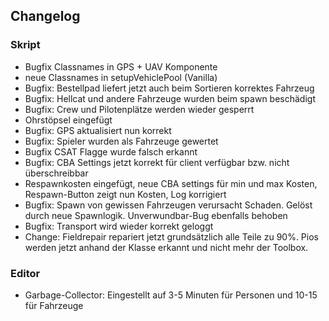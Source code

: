 ## Changelog

### Skript
- Bugfix Classnames in GPS + UAV Komponente
- neue Classnames in setupVehiclePool (Vanilla)
- Bugfix: Bestellpad liefert jetzt auch beim Sortieren korrektes Fahrzeug
- Bugfix: Hellcat und andere Fahrzeuge wurden beim spawn beschädigt
- Bugfix: Crew und Pilotenplätze werden wieder gesperrt
- Ohrstöpsel eingefügt
- Bugfix: GPS aktualisiert nun korrekt
- Bugfix: Spieler wurden als Fahrzeuge gewertet
- Bugfix CSAT Flagge wurde falsch erkannt
- Bugfix: CBA Settings jetzt korrekt für client verfügbar bzw. nicht überschreibbar
- Respawnkosten eingefügt, neue CBA settings für min und max Kosten, Respawn-Button zeigt nun Kosten, Log korrigiert
- Bugfix: Spawn von gewissen Fahrzeugen verursacht Schaden. Gelöst durch neue Spawnlogik. Unverwundbar-Bug ebenfalls behoben
- Bugfix: Transport wird wieder korrekt geloggt
- Change: Fieldrepair repariert jetzt grundsätzlich alle Teile zu 90%. Pios werden jetzt anhand der Klasse erkannt und nicht mehr der Toolbox.

### Editor
- Garbage-Collector: Eingestellt auf 3-5 Minuten für Personen und 10-15 für Fahrzeuge